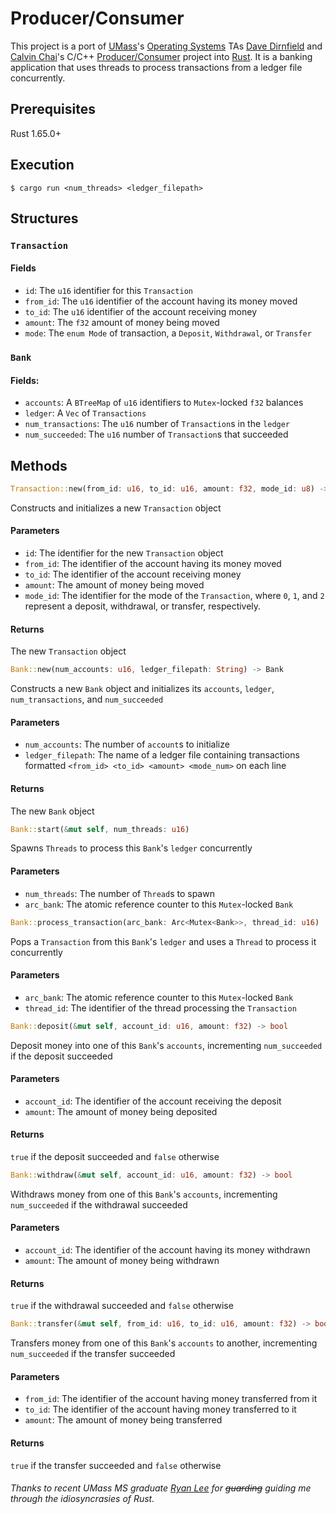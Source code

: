 # Producer/Consumer
This project is a port of [UMass](https://www.umass.edu)'s [Operating Systems](https://www.cics.umass.edu/content/spring-23-course-descriptions#377) TAs [Dave Dirnfield](https://github.com/dd2912) and [Calvin Chai](https://github.com/NightDawnEX)'s C/C++ [Producer/Consumer](https://github.com/umass-cs-377/umass-cs-377.github.io/blob/a18ded192a18bc59affecb8ef077849617b3a61d/docs/04-projects/04-prodcon/index.md) project into [Rust](https://www.https://www.rust-lang.org). It is a banking application that uses threads to process transactions from a ledger file concurrently.
## Prerequisites
Rust 1.65.0+
## Execution
```console
$ cargo run <num_threads> <ledger_filepath>
```
## Structures
### `Transaction`
#### Fields
- `id`: The `u16` identifier for this `Transaction`
- `from_id`: The `u16` identifier of the account having its money moved
- `to_id`: The `u16` identifier of the account receiving money
- `amount`: The `f32` amount of money being moved
- `mode`: The `enum Mode` of transaction, a `Deposit`, `Withdrawal`, or `Transfer`
### `Bank`
#### Fields:
- `accounts`: A `BTreeMap` of `u16` identifiers to `Mutex`-locked `f32` balances
- `ledger`: A `Vec` of `Transactions`
- `num_transactions`: The `u16` number of `Transaction`s in the `ledger`
- `num_succeeded`: The `u16` number of `Transaction`s that succeeded
## Methods
```rs
Transaction::new(from_id: u16, to_id: u16, amount: f32, mode_id: u8) -> Transaction
```
Constructs and initializes a new `Transaction` object
#### Parameters
- `id`: The identifier for the new `Transaction` object
- `from_id`: The identifier of the account having its money moved
- `to_id`: The identifier of the account receiving money
- `amount`: The amount of money being moved
- `mode_id`: The identifier for the mode of the `Transaction`, where `0`, `1`, and `2`
  represent a deposit, withdrawal, or transfer, respectively.
#### Returns
The new `Transaction` object
```rs
Bank::new(num_accounts: u16, ledger_filepath: String) -> Bank
```
Constructs a new `Bank` object and initializes its `accounts`, `ledger`, `num_transactions`,
and `num_succeeded`
#### Parameters
- `num_accounts`: The number of `account`s to initialize
- `ledger_filepath`: The name of a ledger file containing transactions formatted `<from_id> <to_id> <amount> <mode_num>` on each line
#### Returns
The new `Bank` object
```rs
Bank::start(&mut self, num_threads: u16)
```
Spawns `Threads` to process this `Bank`'s `ledger` concurrently
#### Parameters
- `num_threads`: The number of `Thread`s to spawn
- `arc_bank`: The atomic reference counter to this `Mutex`-locked `Bank`
```rs
Bank::process_transaction(arc_bank: Arc<Mutex<Bank>>, thread_id: u16)
```
Pops a `Transaction` from this `Bank`'s `ledger` and uses a `Thread` to process it concurrently
#### Parameters
- `arc_bank`: The atomic reference counter to this `Mutex`-locked `Bank`
- `thread_id`: The identifier of the thread processing the `Transaction`
```rs
Bank::deposit(&mut self, account_id: u16, amount: f32) -> bool
```
Deposit money into one of this `Bank`'s `accounts`, incrementing `num_succeeded` if the deposit succeeded
#### Parameters
- `account_id`: The identifier of the account receiving the deposit
- `amount`: The amount of money being deposited
#### Returns
`true` if the deposit succeeded and `false` otherwise
```rs
Bank::withdraw(&mut self, account_id: u16, amount: f32) -> bool
```
Withdraws money from one of this `Bank`'s `accounts`, incrementing `num_succeeded` if the withdrawal succeeded
#### Parameters
- `account_id`: The identifier of the account having its money withdrawn
- `amount`: The amount of money being withdrawn
#### Returns
`true` if the withdrawal succeeded and `false` otherwise
```rs
Bank::transfer(&mut self, from_id: u16, to_id: u16, amount: f32) -> bool
```
Transfers money from one of this `Bank`'s `accounts` to another, incrementing `num_succeeded` if the transfer succeeded
#### Parameters
- `from_id`: The identifier of the account having money transferred from it
- `to_id`: The identifier of the account having money transferred to it
- `amount`: The amount of money being transferred
#### Returns
`true` if the transfer succeeded and `false` otherwise

###### Thanks to recent UMass MS graduate [Ryan Lee](https://github.com/rlee287) for ~~guarding~~ guiding me through the idiosyncrasies of Rust.
